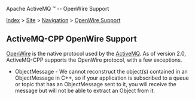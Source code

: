 Apache ActiveMQ ™ -- OpenWire Support 

[Index](index.html) > [Site](site.md) > [Navigation](Site/navigation.md) > [OpenWire Support](openwire-CommunityCommunity/Community/support.md)

ActiveMQ-CPP OpenWire Support
-----------------------------

[OpenWire](http://activemq.apache.orgConnectivity/Protocols/openwire.md) is the native protocol used by the [ActiveMQ](http://activemq.apache.org/). As of version 2.0, ActiveMQ-CPP supports the OpenWire protocol, with a few exceptions.

*   ObjectMessage - We cannot reconstruct the object(s) contained in an ObjectMessage in C++, so if your application is subscribed to a queue or topic that has an ObjectMessage sent to it, you will receive the message but will not be able to extract an Object from it.

